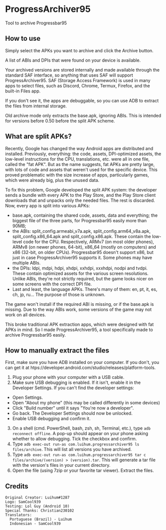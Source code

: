 # ProgressArchiver95

Tool to archive Progressbar95


## How to use
Simply select the APKs you want to archive and click the Archive button.

A list of ABIs and DPIs that were found on your device is available.

Your archived versions are stored internally and made available through the standard SAF interface, so anything that uses SAF will support ProgressArchiver95.
SAF (Storage Access Framework) is used in many apps to select files, such as Discord, Chrome, Termux, Firefox, and the built-in Files app. 

If you don't see it, the apps are debuggable, so you can use ADB to extract the files from internal storage. 

Old archive mode only extracts the base.apk, ignoring ABIs. This is intended for versions before 0.50 before the split APK scheme.

## What are split APKs?
Recently, Google has changed the way Android apps are distributed and installed. Previously, everything: the code, assets, DPI-optimized assets, the low-level instructions for the CPU, translations, etc. were all in one file, called the "fat APK". 
But as the name suggests, fat APKs are pretty large, with lots of code and assets that weren't used for the specific device. This proved problematic with the size increase of apps, particularly games, which were already big, plus the unused data. 

To fix this problem, Google developed the split APK system: the developer sends a bundle with every APK to the Play Store, and the Play Store client downloads that and unpacks only the needed files. The rest is discarded.
Now, every app is split into various APKs:
- base.apk, containing the shared code, assets, data and everything; the biggest file of the three parts, for Progressbar95 easily more than 90MB;
- the ABIs: split_config.armeabi_v7a.apk, split_config.arm64_v8a.apk, split_config.x86_64.apk and split_config.x86.apk. These contain the low-level code for the CPU. Respectively, ARMv7 (on most older phones), ARMv8 (on newer phones, 64-bit), x86_64 (mostly on computers) and x86 (32-bit, on older CPUs). Progressbar95 doesn't support x86, but just in case ProgressArchiver95 supports it. Some phones may have multiple ABIs.
- the DPIs: ldpi, mdpi, hdpi, xhdpi, xxhdpi, xxxhdpi, nodpi and tvdpi. These contain optimized assets for the various screen resolutions. Unlike ABIs, they're not strictly required, but the game looks nicer on some screens with the correct DPI file.
- Last and least, the language APKs. There's many of them: en, pt, it, es, ch, jp, ru... The purpose of those is unknown.

The game won't install if the required ABI is missing, or if the base.apk is missing. 
Due to the way ABIs work, some versions of the game may not work on all devices.

This broke traditional APK extraction apps, which were designed with fat APKs in mind. So I made ProgressArchiver95, a tool specifically made to archive Progressbar95 easily.

## How to manually extract the files
First, make sure you have ADB installed on your computer. If you don't, you can get it at htps://developer.android.com/studio/releases/platform-tools.

1. Plug your phone with your computer with a USB cable.
2. Make sure USB debugging is enabled. If it isn't, enable it in the Developer Settings. If you can't find the developer settings:

* Open Settings.
* Open "About my phone" (this may be called differently in some devices)
* Click "Build number" until it says "You're now a developer".
* Go back. The Developer Settings should now be unlocked.
* Enable USB debugging and confirm it. 

3. On a shell (cmd. PowerShell, bash, zsh, sh, Terminal, etc.), type `adb reconnect offline`. A pop-up should appear on your phone asking whether to allow debugging. Tick the checkbox and confirm.
4. Type `adb exec-out run-as com.luihum.progressarchiver95 ls files/archive`. This will list all versions you have archived.
5. Type `adb exec-out run-as com.luihum.progressarchiver95 tar c files/archive/(version) > (version).tar`. This will generate a tar file with the version's files in your current directory.
6. Open the file (using 7zip or your favorite tar viewer). Extract the files.

## Credits
    Original Creator: Luihum#1287
    Logo: SamCool939
    Testing: Lol Guy (Android 10)
    Special Thanks: Christian230102
    Translators:
      Portuguese (Brazil) - Luihum
      Indonesian - SamCool939
